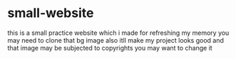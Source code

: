 # small-website


this is a small practice website which i made for refreshing my memory
you may need to clone that bg image also
itll make my project looks good
and that image may be subjected to copyrights
you may want to change it
